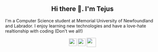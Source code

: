 <h2 align="center">
Hi there 👋. I'm Tejus
</h2>
I'm a Computer Science student at Memorial University of Newfoundland and Labrador. I enjoy learning new technologies and have a love-hate realtionship with coding (Don't we all!)


<p align="center">
  <a align="center" href="https://www.linkedin.com/in/tejusrevi/" target="_blank"><img align="center" src="https://img.icons8.com/android/24/000000/linkedin.png" width="25"/></a>   <a href="https://tejus-dev.web.app/" target="_blank"><img align="center" src="https://img.icons8.com/ios-filled/50/000000/globe.png" width="25"/></a> 
  <a href="mailto:tejusrevi@gmail.com"><img align="center" src="https://img.icons8.com/ios-filled/344/mail.png" width="30"/></a>
</p>
